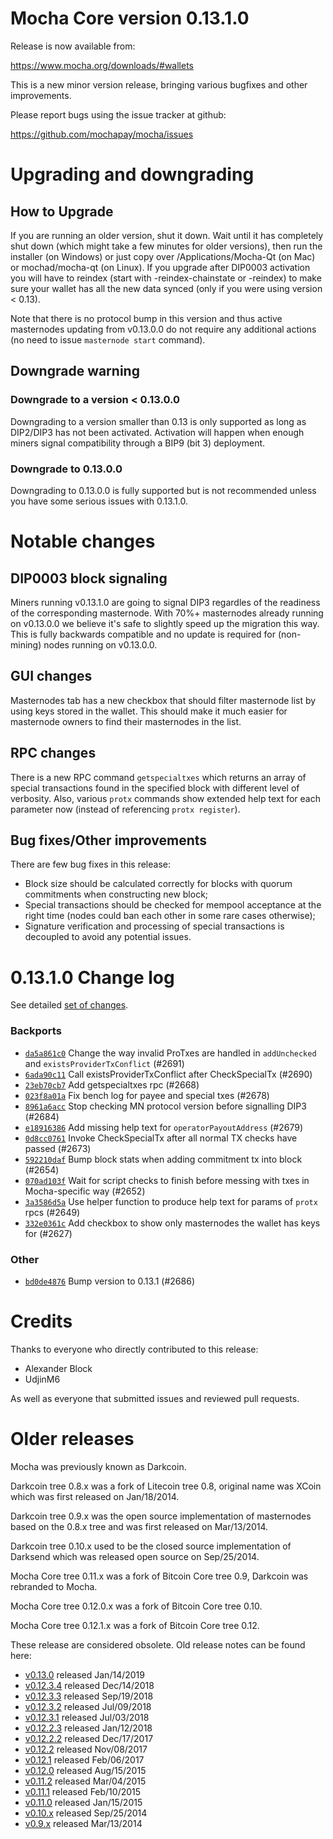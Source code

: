 Mocha Core version 0.13.1.0
==========================

Release is now available from:

  <https://www.mocha.org/downloads/#wallets>

This is a new minor version release, bringing various bugfixes and other improvements.

Please report bugs using the issue tracker at github:

  <https://github.com/mochapay/mocha/issues>


Upgrading and downgrading
=========================

How to Upgrade
--------------

If you are running an older version, shut it down. Wait until it has completely
shut down (which might take a few minutes for older versions), then run the
installer (on Windows) or just copy over /Applications/Mocha-Qt (on Mac) or
mochad/mocha-qt (on Linux). If you upgrade after DIP0003 activation you will
have to reindex (start with -reindex-chainstate or -reindex) to make sure
your wallet has all the new data synced (only if you were using version < 0.13).

Note that there is no protocol bump in this version and thus active masternodes
updating from v0.13.0.0 do not require any additional actions (no need to issue
`masternode start` command).

Downgrade warning
-----------------

### Downgrade to a version < 0.13.0.0

Downgrading to a version smaller than 0.13 is only supported as long as DIP2/DIP3
has not been activated. Activation will happen when enough miners signal compatibility
through a BIP9 (bit 3) deployment.

### Downgrade to 0.13.0.0

Downgrading to 0.13.0.0 is fully supported but is not recommended unless you have some serious issues with 0.13.1.0.

Notable changes
===============

DIP0003 block signaling
-----------------------
Miners running v0.13.1.0 are going to signal DIP3 regardles of the readiness of the corresponding masternode.
With 70%+ masternodes already running on v0.13.0.0 we believe it's safe to slightly speed up the migration
this way. This is fully backwards compatible and no update is required for (non-mining) nodes running on v0.13.0.0.

GUI changes
-----------
Masternodes tab has a new checkbox that should filter masternode list by using keys stored in the wallet.
This should make it much easier for masternode owners to find their masternodes in the list.

RPC changes
-----------
There is a new RPC command `getspecialtxes` which returns an array of special transactions found in the specified
block with different level of verbosity. Also, various `protx` commands show extended help text for each parameter
now (instead of referencing `protx register`).

Bug fixes/Other improvements
----------------------------
There are few bug fixes in this release:
- Block size should be calculated correctly for blocks with quorum commitments when constructing new block;
- Special transactions should be checked for mempool acceptance at the right time (nodes could ban each other
in some rare cases otherwise);
- Signature verification and processing of special transactions is decoupled to avoid any potential issues.

 0.13.1.0 Change log
===================

See detailed [set of changes](https://github.com/mochapay/mocha/compare/v0.13.0.0...mochapay:v0.13.1.0).

### Backports

- [`da5a861c0`](https://github.com/mochapay/mocha/commit/da5a861c0) Change the way invalid ProTxes are handled in `addUnchecked` and `existsProviderTxConflict` (#2691)
- [`6ada90c11`](https://github.com/mochapay/mocha/commit/6ada90c11) Call existsProviderTxConflict after CheckSpecialTx (#2690)
- [`23eb70cb7`](https://github.com/mochapay/mocha/commit/23eb70cb7) Add getspecialtxes rpc (#2668)
- [`023f8a01a`](https://github.com/mochapay/mocha/commit/023f8a01a) Fix bench log for payee and special txes (#2678)
- [`8961a6acc`](https://github.com/mochapay/mocha/commit/8961a6acc) Stop checking MN protocol version before signalling DIP3 (#2684)
- [`e18916386`](https://github.com/mochapay/mocha/commit/e18916386) Add missing help text for `operatorPayoutAddress` (#2679)
- [`0d8cc0761`](https://github.com/mochapay/mocha/commit/0d8cc0761) Invoke CheckSpecialTx after all normal TX checks have passed (#2673)
- [`592210daf`](https://github.com/mochapay/mocha/commit/592210daf) Bump block stats when adding commitment tx into block (#2654)
- [`070ad103f`](https://github.com/mochapay/mocha/commit/070ad103f) Wait for script checks to finish before messing with txes in Mocha-specific way (#2652)
- [`3a3586d5a`](https://github.com/mochapay/mocha/commit/3a3586d5a) Use helper function to produce help text for params of `protx` rpcs (#2649)
- [`332e0361c`](https://github.com/mochapay/mocha/commit/332e0361c) Add checkbox to show only masternodes the wallet has keys for (#2627)

### Other

- [`bd0de4876`](https://github.com/mochapay/mocha/commit/bd0de4876) Bump version to 0.13.1 (#2686)

Credits
=======

Thanks to everyone who directly contributed to this release:

- Alexander Block
- UdjinM6

As well as everyone that submitted issues and reviewed pull requests.

Older releases
==============

Mocha was previously known as Darkcoin.

Darkcoin tree 0.8.x was a fork of Litecoin tree 0.8, original name was XCoin
which was first released on Jan/18/2014.

Darkcoin tree 0.9.x was the open source implementation of masternodes based on
the 0.8.x tree and was first released on Mar/13/2014.

Darkcoin tree 0.10.x used to be the closed source implementation of Darksend
which was released open source on Sep/25/2014.

Mocha Core tree 0.11.x was a fork of Bitcoin Core tree 0.9,
Darkcoin was rebranded to Mocha.

Mocha Core tree 0.12.0.x was a fork of Bitcoin Core tree 0.10.

Mocha Core tree 0.12.1.x was a fork of Bitcoin Core tree 0.12.

These release are considered obsolete. Old release notes can be found here:

- [v0.13.0](https://github.com/mochapay/mocha/blob/master/doc/release-notes/mocha/release-notes-0.13.0.md) released Jan/14/2019
- [v0.12.3.4](https://github.com/mochapay/mocha/blob/master/doc/release-notes/mocha/release-notes-0.12.3.4.md) released Dec/14/2018
- [v0.12.3.3](https://github.com/mochapay/mocha/blob/master/doc/release-notes/mocha/release-notes-0.12.3.3.md) released Sep/19/2018
- [v0.12.3.2](https://github.com/mochapay/mocha/blob/master/doc/release-notes/mocha/release-notes-0.12.3.2.md) released Jul/09/2018
- [v0.12.3.1](https://github.com/mochapay/mocha/blob/master/doc/release-notes/mocha/release-notes-0.12.3.1.md) released Jul/03/2018
- [v0.12.2.3](https://github.com/mochapay/mocha/blob/master/doc/release-notes/mocha/release-notes-0.12.2.3.md) released Jan/12/2018
- [v0.12.2.2](https://github.com/mochapay/mocha/blob/master/doc/release-notes/mocha/release-notes-0.12.2.2.md) released Dec/17/2017
- [v0.12.2](https://github.com/mochapay/mocha/blob/master/doc/release-notes/mocha/release-notes-0.12.2.md) released Nov/08/2017
- [v0.12.1](https://github.com/mochapay/mocha/blob/master/doc/release-notes/mocha/release-notes-0.12.1.md) released Feb/06/2017
- [v0.12.0](https://github.com/mochapay/mocha/blob/master/doc/release-notes/mocha/release-notes-0.12.0.md) released Aug/15/2015
- [v0.11.2](https://github.com/mochapay/mocha/blob/master/doc/release-notes/mocha/release-notes-0.11.2.md) released Mar/04/2015
- [v0.11.1](https://github.com/mochapay/mocha/blob/master/doc/release-notes/mocha/release-notes-0.11.1.md) released Feb/10/2015
- [v0.11.0](https://github.com/mochapay/mocha/blob/master/doc/release-notes/mocha/release-notes-0.11.0.md) released Jan/15/2015
- [v0.10.x](https://github.com/mochapay/mocha/blob/master/doc/release-notes/mocha/release-notes-0.10.0.md) released Sep/25/2014
- [v0.9.x](https://github.com/mochapay/mocha/blob/master/doc/release-notes/mocha/release-notes-0.9.0.md) released Mar/13/2014

